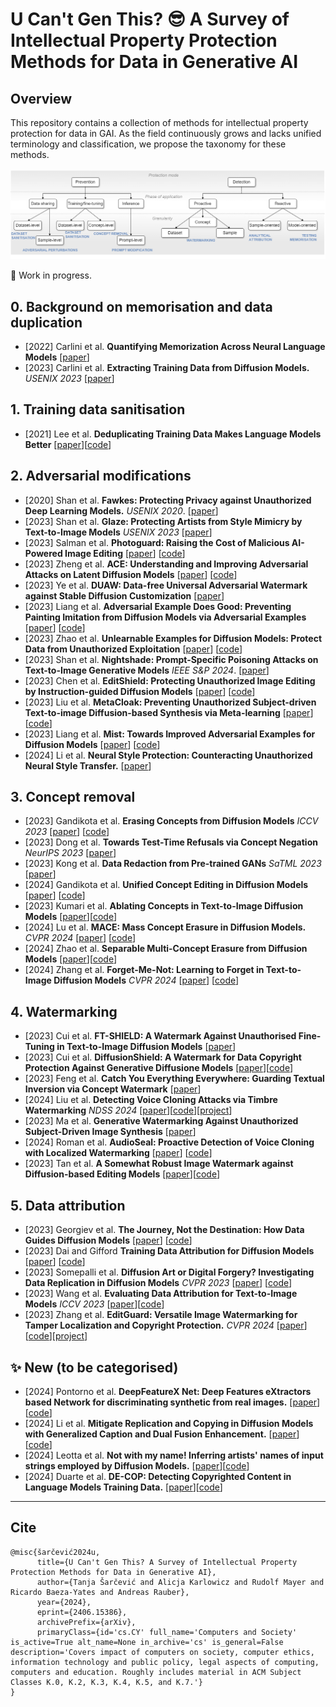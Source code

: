 # U Can't Gen This? :sunglasses: A Survey of Intellectual Property Protection Methods for Data in Generative AI

## Overview
This repository contains a collection of methods for intellectual property protection for data in GAI. As the field continuously grows and lacks unified terminology and classification, we propose the taxonomy for these methods.
\
\
![taxonomy](./figures/taxonomy-github.drawio.png)

:construction_worker: Work in progress.

## 0. Background on memorisation and data duplication
* [2022] Carlini et al. **Quantifying Memorization Across Neural Language Models** [[paper](https://arxiv.org/abs/2202.07646)]
* [2023] Carlini et al. **Extracting Training Data from Diffusion Models.** _USENIX 2023_ [[paper](https://www.usenix.org/system/files/usenixsecurity23-carlini.pdf)]

## 1. Training data sanitisation 
* [2021] Lee et al. **Deduplicating Training Data Makes Language Models Better** [[paper](https://arxiv.org/abs/2107.06499)][[code](https://github.com/google-research/deduplicate-text-datasets)]

## 2. Adversarial modifications
* [2020]	Shan et al.	**Fawkes: Protecting Privacy against Unauthorized Deep Learning Models.** _USENIX 2020_. [[paper](https://www.usenix.org/conference/usenixsecurity20/presentation/shan)]
* [2023]	Shan et al. **Glaze: Protecting Artists from Style Mimicry by Text-to-Image Models** _USENIX 2023_ [[paper](http://arxiv.org/abs/2302.04222)]  
* [2023]	Salman et al.	**Photoguard: Raising the Cost of Malicious AI-Powered Image Editing** [[paper](http://arxiv.org/abs/2302.06588)] [[code](https://github.com/MadryLab/photoguard)]
* [2023]	Zheng et al.	**ACE: Understanding and Improving Adversarial Attacks on Latent Diffusion Models** [[paper](http://arxiv.org/abs/2310.04687)] [[code](https://github.com/caradryanl/ACE)]
* [2023]	Ye et al.	**DUAW: Data-free Universal Adversarial Watermark against Stable Diffusion Customization** [[paper](http://arxiv.org/abs/2308.09889)]
* [2023]	Liang et al.	**Adversarial Example Does Good: Preventing Painting Imitation from Diffusion Models via Adversarial Examples** [[paper](http://arxiv.org/abs/2302.04578)] [[code](https://github.com/psyker-team/mist)]
* [2023]	Zhao et al.	**Unlearnable Examples for Diffusion Models: Protect Data from Unauthorized Exploitation** [[paper](http://arxiv.org/abs/2306.01902)] [[code](https://github.com/ZhengyueZhao/EUDP)]
* [2023]	Shan et al.	**Nightshade: Prompt-Specific Poisoning Attacks on Text-to-Image Generative Models** _IEEE S&P 2024_. [[paper](http://arxiv.org/abs/2310.13828)]
* [2023]	Chen et al.	**EditShield: Protecting Unauthorized Image Editing by Instruction-guided Diffusion Models** [[paper](http://arxiv.org/abs/2311.12066)] [[code](https://github.com/Allen-piexl/Editshield)]
* [2023]	Liu et al.	**MetaCloak: Preventing Unauthorized Subject-driven Text-to-image Diffusion-based Synthesis via Meta-learning** [[paper](https://arxiv.org/abs/2311.13127)][[code](https://github.com/liuyixin-louis/MetaCloak)]
* [2023]	Liang et al. **Mist: Towards Improved Adversarial Examples for Diffusion Models** [[paper](http://arxiv.org/abs/2305.12683)] [[code](https://github.com/psyker-team/mist)]
* [2024] Li et al. **Neural Style Protection: Counteracting Unauthorized Neural Style Transfer.** [[paper](https://openaccess.thecvf.com/content/WACV2024/html/Li_Neural_Style_Protection_Counteracting_Unauthorized_Neural_Style_Transfer_WACV_2024_paper.html)]

## 3. Concept removal
* [2023] Gandikota et al. **Erasing Concepts from Diffusion Models** _ICCV 2023_ [[paper](https://arxiv.org/pdf/2303.07345)] [[code](https://erasing.baulab.info/)]
* [2023] Dong et al. **Towards Test-Time Refusals via Concept Negation** _NeurIPS 2023_ [[paper](https://proceedings.neurips.cc/paper_files/paper/2023/hash/54801e196796134a2b0ae5e8adef502f-Abstract-Conference.html)]
* [2023] Kong et al. **Data Redaction from Pre-trained GANs** _SaTML 2023_ [[paper](https://ieeexplore.ieee.org/abstract/document/10136171)]
* [2024] Gandikota et al. **Unified Concept Editing in Diffusion Models** [[paper](https://arxiv.org/pdf/2308.14761)] [[code](https://unified.baulab.info/)]
* [2023] Kumari et al. **Ablating Concepts in Text-to-Image Diffusion Models** [[paper](https://arxiv.org/abs/2303.13516)][[code](https://github.com/nupurkmr9/concept-ablation)]
* [2024] Lu et al. **MACE: Mass Concept Erasure in Diffusion Models.** _CVPR 2024_ [[paper](https://openaccess.thecvf.com/content/CVPR2024/html/Lu_MACE_Mass_Concept_Erasure_in_Diffusion_Models_CVPR_2024_paper.html)] [[code](https://github.com/Shilin-LU/MACE)]
* [2024] Zhao et al. **Separable Multi-Concept Erasure from Diffusion Models** [[paper](https://arxiv.org/pdf/2402.05947)][[code](https://github.com/Dlut-lab-zmn/SRS-ME)]
* [2024] Zhang et al. **Forget-Me-Not: Learning to Forget in Text-to-Image Diffusion Models** _CVPR 2024_ [[paper](https://openaccess.thecvf.com/content/CVPR2024W/MMFM/html/Zhang_Forget-Me-Not_Learning_to_Forget_in_Text-to-Image_Diffusion_Models_CVPRW_2024_paper.html)] [[code](https://github.com/SHI-Labs/Forget-Me-Not)]

## 4. Watermarking
* [2023] Cui et al. **FT-SHIELD: A Watermark Against Unauthorised Fine-Tuning in Text-to-Image Diffusion Models** [[paper](https://arxiv.org/abs/2310.02401)]
* [2023] Cui et al. **DiffusionShield: A Watermark for Data Copyright Protection Against Generative Diffusione Models** [[paper](https://arxiv.org/abs/2306.04642)][[code](https://github.com/Yingqiancui/DiffusionShield)]
* [2023] Feng et al. **Catch You Everything Everywhere: Guarding Textual Inversion via Concept Watermark** [[paper](https://arxiv.org/abs/2309.05940)]
* [2024] Liu et al. **Detecting Voice Cloning Attacks via Timbre Watermarking** _NDSS 2024_ [[paper](https://timbrewatermarking.github.io/paper/NDSS_Detecting_Voice_Cloning_Attacks_via_Timbre_Watermarking.pdf)][[code](https://github.com/TimbreWatermarking/TimbreWatermarking)][[project](https://timbrewatermarking.github.io/)]
* [2023] Ma et al. **Generative Watermarking Against Unauthorized Subject-Driven Image Synthesis** [[paper](https://arxiv.org/abs/2306.07754)]
* [2024] Roman et al. **AudioSeal: Proactive Detection of Voice Cloning with Localized Watermarking** [[paper](https://hal.science/hal-04610152/)] [[code](https://github.com/facebookresearch/audioseal)]
* [2023] Tan et al. **A Somewhat Robust Image Watermark against Diffusion-based Editing Models** [[paper](https://arxiv.org/abs/2311.13713)][[code](https://github.com/BennyTMT/RIW)]
  
## 5. Data attribution 
* [2023] Georgiev et al. **The Journey, Not the Destination: How Data Guides Diffusion Models** [[paper](https://arxiv.org/abs/2312.06205)] [[code](https://github.com/MadryLab/journey-TRAK)] 
* [2023] Dai and Gifford **Training Data Attribution for Diffusion Models** [[paper](https://arxiv.org/abs/2306.02174)] [[code](https://github.com/zheng-dai/GenEns)]
* [2023] Somepalli et al. **Diffusion Art or Digital Forgery? Investigating Data Replication in Diffusion Models** _CVPR 2023_ [[paper](https://openaccess.thecvf.com/content/CVPR2023/html/Somepalli_Diffusion_Art_or_Digital_Forgery_Investigating_Data_Replication_in_Diffusion_CVPR_2023_paper.html)] [[code](https://github.com/somepago/DCR)]
* [2023] Wang et al. **Evaluating Data Attribution for Text-to-Image Models** _ICCV 2023_ [[paper](https://openaccess.thecvf.com/content/ICCV2023/html/Wang_Evaluating_Data_Attribution_for_Text-to-Image_Models_ICCV_2023_paper.html)][[code](https://github.com/peterwang512/GenDataAttribution)]
* [2023] Zhang et al. **EditGuard: Versatile Image Watermarking for Tamper Localization and Copyright Protection.** _CVPR 2024_ [[paper](http://arxiv.org/abs/2312.08883)][[code](https://github.com/xuanyuzhang21/EditGuard)][[project](https://xuanyuzhang21.github.io/project/editguard/)]

## :sparkles: New (to be categorised) 
* [2024] Pontorno et al. **DeepFeatureX Net: Deep Features eXtractors based Network for discriminating synthetic from real images.** [[paper](https://arxiv.org/abs/2404.15697)][[code](https://github.com/opontorno/block-based_deepfake-detection)]
* [2024] Li et al. **Mitigate Replication and Copying in Diffusion Models with Generalized Caption and Dual Fusion Enhancement.** [[paper](https://arxiv.org/pdf/2309.07254)][[code](https://github.com/HowardLi0816/dual-fusion-diffusion)]
* [2024] Leotta et al. **Not with my name! Inferring artists' names of input strings employed by Diffusion Models.** [[paper](https://arxiv.org/abs/2307.13527)][[code](https://github.com/ictlab-unict/not-with-my-name)]
* [2024] Duarte et al. **DE-COP: Detecting Copyrighted Content in Language Models Training Data.** [[paper](https://arxiv.org/abs/2402.09910)][[code](https://github.com/LeiLiLab/DE-COP)]
--- 

## Cite

```
@misc{šarčević2024u,
      title={U Can't Gen This? A Survey of Intellectual Property Protection Methods for Data in Generative AI}, 
      author={Tanja Šarčević and Alicja Karlowicz and Rudolf Mayer and Ricardo Baeza-Yates and Andreas Rauber},
      year={2024},
      eprint={2406.15386},
      archivePrefix={arXiv},
      primaryClass={id='cs.CY' full_name='Computers and Society' is_active=True alt_name=None in_archive='cs' is_general=False description='Covers impact of computers on society, computer ethics, information technology and public policy, legal aspects of computing, computers and education. Roughly includes material in ACM Subject Classes K.0, K.2, K.3, K.4, K.5, and K.7.'}
}

```
